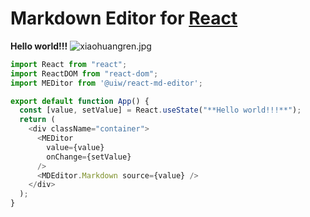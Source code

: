 # Markdown Editor for [React](https://facebook.github.io/react/)

**Hello world!!!**
![xiaohuangren.jpg](http://localhost:8001/1629563845868.jpg)
```javascript
import React from "react";
import ReactDOM from "react-dom";
import MEDitor from '@uiw/react-md-editor';

export default function App() {
  const [value, setValue] = React.useState("**Hello world!!!**");
  return (
    <div className="container">
      <MEDitor
        value={value}
        onChange={setValue}
      />
      <MDEditor.Markdown source={value} />
    </div>
  );
}
```
